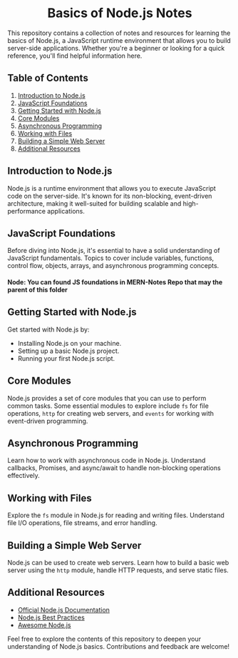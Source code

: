 <h1 align="center"> Basics of Node.js Notes</h1>

This repository contains a collection of notes and resources for learning the basics of Node.js, a JavaScript runtime environment that allows you to build server-side applications. Whether you're a beginner or looking for a quick reference, you'll find helpful information here.

## Table of Contents

1. [Introduction to Node.js](#introduction-to-nodejs)
2. [JavaScript Foundations](#javascript-foundations)
3. [Getting Started with Node.js](#getting-started-with-nodejs)
4. [Core Modules](#core-modules)
5. [Asynchronous Programming](#asynchronous-programming)
6. [Working with Files](#working-with-files)
7. [Building a Simple Web Server](#building-a-simple-web-server)
8. [Additional Resources](#additional-resources)

## Introduction to Node.js

Node.js is a runtime environment that allows you to execute JavaScript code on the server-side. It's known for its non-blocking, event-driven architecture, making it well-suited for building scalable and high-performance applications.

## JavaScript Foundations

Before diving into Node.js, it's essential to have a solid understanding of JavaScript fundamentals. Topics to cover include variables, functions, control flow, objects, arrays, and asynchronous programming concepts.

#### Node: You can found JS foundations in MERN-Notes Repo that may the parent of this folder

## Getting Started with Node.js

Get started with Node.js by:

- Installing Node.js on your machine.
- Setting up a basic Node.js project.
- Running your first Node.js script.

## Core Modules

Node.js provides a set of core modules that you can use to perform common tasks. Some essential modules to explore include `fs` for file operations, `http` for creating web servers, and `events` for working with event-driven programming.

## Asynchronous Programming

Learn how to work with asynchronous code in Node.js. Understand callbacks, Promises, and async/await to handle non-blocking operations effectively.

## Working with Files

Explore the `fs` module in Node.js for reading and writing files. Understand file I/O operations, file streams, and error handling.

## Building a Simple Web Server

Node.js can be used to create web servers. Learn how to build a basic web server using the `http` module, handle HTTP requests, and serve static files.

## Additional Resources

- [Official Node.js Documentation](https://nodejs.org/docs/)
- [Node.js Best Practices](https://github.com/goldbergyoni/nodebestpractices)
- [Awesome Node.js](https://github.com/sindresorhus/awesome-nodejs)

Feel free to explore the contents of this repository to deepen your understanding of Node.js basics. Contributions and feedback are welcome!

